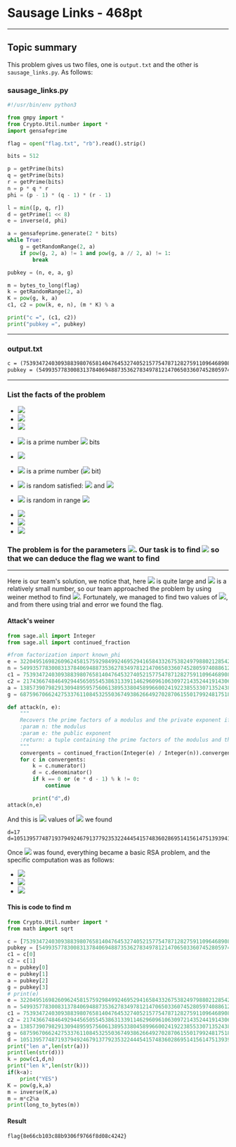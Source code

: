 # Sausage Links - 468pt
----------------------------------------
## Topic summary

This problem gives us two files, one is `output.txt` and the other is `sausage_links.py`. As follows:
### sausage_links.py
```py
#!/usr/bin/env python3

from gmpy import *
from Crypto.Util.number import *
import gensafeprime

flag = open("flag.txt", "rb").read().strip()

bits = 512

p = getPrime(bits)
q = getPrime(bits)
r = getPrime(bits)
n = p * q * r
phi = (p - 1) * (q - 1) * (r - 1)

l = min([p, q, r])
d = getPrime(1 << 8)
e = inverse(d, phi)

a = gensafeprime.generate(2 * bits)
while True:
    g = getRandomRange(2, a)
    if pow(g, 2, a) != 1 and pow(g, a // 2, a) != 1:
        break

pubkey = (n, e, a, g)

m = bytes_to_long(flag)
k = getRandomRange(2, a)
K = pow(g, k, a)
c1, c2 = pow(k, e, n), (m * K) % a

print("c =", (c1, c2))
print("pubkey =", pubkey)

```
----------------------------------------------------------------------------------------------------------

### output.txt
```txt
c = (75393472403093883980765814047645327405215775478712827591109646890837780762923959326166827649826238535312344488349557712816610930220370001305827412505043127914547998320440240250325118053813714466854788644697706490515892504619105361332594358021214992759872975638137819189634434255388142452402903984216170592454070190763219802978580474823882279160692450914521162374808790341598702288608920814072249086450656427949215063564752988546802554974565217418056403485189158, 21743667484649294456505545386313391146296096106309721435244191430622536536241638911796782012089471615188229556482084132221324157541121095745921331613424302593658426094356838716843005440373679746518683613229280959080885966038959064524609397524131981550731325678855657987757274636339648236504515056989339931829)
pubkey = (549935778300831378406948873536278349781214706503360745280597408861216877781142622004454148443526758471040653633080987617044763942008023466559253761306561736450658314626615456982873023501736081710037081947666247132668118860186965548713647775109193997705890766881191577188287773692953347103686449329398217311195051172403636510262250822460785125486925931569891688688353900466632582649417645956790937903144901696446727579207702041958066277574559994377445136251040659, 32204951698260962458157592984992469529416584332675382497988021285424821386904232277036373403101864193040613563796784569698857185940927175841205145358641690922026788366581684507467056308764343250379771013177468030580725648480591696059317745554974780583562695962973324819593002957827750301174079447431501960032717699255546396631743680242345092881301693065171460311485778344053788138555054294470951574964376432654831106364396876336137419860163278539415409181597819, 138573907982913094895957560613895338045899660024192238553307135243826517727787057358804422211354202143617168828075979083404334708411832425604299257351876162289412352723963051979157876631398717413563591084855571688469543441655488090919934371369975426760135367341463974144518915155974937301498827086824773106003, 68759670662427533761108453255036749386266492702870615501799248175187816213782210092795089989860635666887242761904219513870052421033161791299816761321508643099537034976789844586576430337882832633194279669183386905734135409454252901918801636934986951843672112043695989089719222626801371853255674748960081747148)
```

----------------------------------------------------------------------------------------------



### List the facts of the problem

+ <img src="https://render.githubusercontent.com/render/math?math=n=pqr">

+ <img src="https://render.githubusercontent.com/render/math?math=\phi(n)=(p-1)(q-1)(r-1)">

+ <img src="https://render.githubusercontent.com/render/math?math=l=min(p,q,r)">

+ <img src="https://render.githubusercontent.com/render/math?math=d"> is a prime number <img src="https://render.githubusercontent.com/render/math?math=2^{8}"> bits

+ <img src="https://render.githubusercontent.com/render/math?math=ed\equiv 1(\text{ mod } \phi(n))">

+ <img src="https://render.githubusercontent.com/render/math?math=a"> is a prime number (<img src="https://render.githubusercontent.com/render/math?math=2048"> bit)

+ <img src="https://render.githubusercontent.com/render/math?math=g"> is random satisfied: <img src="https://render.githubusercontent.com/render/math?math=g^2 \ne 1 (\text{ mod } a) "> and <img src="https://render.githubusercontent.com/render/math?math=g ^{a\text{/}2}\ne 1 (\text{ mod }a)">

+ <img src="https://render.githubusercontent.com/render/math?math=k"> is random in range <img src="https://render.githubusercontent.com/render/math?math=(2,a)">

+ <img src="https://render.githubusercontent.com/render/math?math=K = g^{k}(\text{ mod }a)">

+ <img src="https://render.githubusercontent.com/render/math?math=k^e = c_1(\text{ mod }n)">

+ <img src="https://render.githubusercontent.com/render/math?math=m*K = c_2 (\text{ mod }a)">


### The problem is for the parameters <img src="https://render.githubusercontent.com/render/math?math=c_1,c_2,n,e,a,g">. Our task is to find <img src="https://render.githubusercontent.com/render/math?math=m"> so that we can deduce the flag we want to find

-----------------------------------------------------------------------------

Here is our team's solution, we notice that, here <img src="https://render.githubusercontent.com/render/math?math=e,n"> is quite large and <img src="https://render.githubusercontent.com/render/math?math=d"> is a relatively small number, so our team approached the problem by using weiner method to find <img src="https://render.githubusercontent.com/render/math?math=d">. Fortunately, we managed to find two values of <img src="https://render.githubusercontent.com/render/math?math=d">, and from there using trial and error we found the flag.

#### Attack's weiner 

```py
from sage.all import Integer
from sage.all import continued_fraction

#from factorization import known_phi
e = 32204951698260962458157592984992469529416584332675382497988021285424821386904232277036373403101864193040613563796784569698857185940927175841205145358641690922026788366581684507467056308764343250379771013177468030580725648480591696059317745554974780583562695962973324819593002957827750301174079447431501960032717699255546396631743680242345092881301693065171460311485778344053788138555054294470951574964376432654831106364396876336137419860163278539415409181597819
n = 549935778300831378406948873536278349781214706503360745280597408861216877781142622004454148443526758471040653633080987617044763942008023466559253761306561736450658314626615456982873023501736081710037081947666247132668118860186965548713647775109193997705890766881191577188287773692953347103686449329398217311195051172403636510262250822460785125486925931569891688688353900466632582649417645956790937903144901696446727579207702041958066277574559994377445136251040659
c1 = 75393472403093883980765814047645327405215775478712827591109646890837780762923959326166827649826238535312344488349557712816610930220370001305827412505043127914547998320440240250325118053813714466854788644697706490515892504619105361332594358021214992759872975638137819189634434255388142452402903984216170592454070190763219802978580474823882279160692450914521162374808790341598702288608920814072249086450656427949215063564752988546802554974565217418056403485189158
c2 = 21743667484649294456505545386313391146296096106309721435244191430622536536241638911796782012089471615188229556482084132221324157541121095745921331613424302593658426094356838716843005440373679746518683613229280959080885966038959064524609397524131981550731325678855657987757274636339648236504515056989339931829
a = 138573907982913094895957560613895338045899660024192238553307135243826517727787057358804422211354202143617168828075979083404334708411832425604299257351876162289412352723963051979157876631398717413563591084855571688469543441655488090919934371369975426760135367341463974144518915155974937301498827086824773106003
g = 68759670662427533761108453255036749386266492702870615501799248175187816213782210092795089989860635666887242761904219513870052421033161791299816761321508643099537034976789844586576430337882832633194279669183386905734135409454252901918801636934986951843672112043695989089719222626801371853255674748960081747148

def attack(n, e):
    """
    Recovers the prime factors of a modulus and the private exponent if the private exponent is too small.
    :param n: the modulus
    :param e: the public exponent
    :return: a tuple containing the prime factors of the modulus and the private exponent, or None if the private exponent was not found
    """
    convergents = continued_fraction(Integer(e) / Integer(n)).convergents()
    for c in convergents:
        k = c.numerator()
        d = c.denominator()
        if k == 0 or (e * d - 1) % k != 0:
            continue

        print("d",d)
attack(n,e)
```

And this is <img src="https://render.githubusercontent.com/render/math?math=2"> values of <img src="https://render.githubusercontent.com/render/math?math=d"> we found

~~~
d=17
d=105139577487193794924679137792353224445415748360286951415614751393941533449299
~~~

Once <img src="https://render.githubusercontent.com/render/math?math=d"> was found, everything became a basic RSA problem, and the specific computation was as follows:

+ <img src="https://render.githubusercontent.com/render/math?math=k = c_1^{d} (\text{ mod }n)">

+ <img src="https://render.githubusercontent.com/render/math?math=K = g^k(\text{ mod } a)">

+ <img src="https://render.githubusercontent.com/render/math?math=m = K^{-1}c_2(\text{ mod } a)">

#### This is code to find m

```py
from Crypto.Util.number import *
from math import sqrt

c = [75393472403093883980765814047645327405215775478712827591109646890837780762923959326166827649826238535312344488349557712816610930220370001305827412505043127914547998320440240250325118053813714466854788644697706490515892504619105361332594358021214992759872975638137819189634434255388142452402903984216170592454070190763219802978580474823882279160692450914521162374808790341598702288608920814072249086450656427949215063564752988546802554974565217418056403485189158, 21743667484649294456505545386313391146296096106309721435244191430622536536241638911796782012089471615188229556482084132221324157541121095745921331613424302593658426094356838716843005440373679746518683613229280959080885966038959064524609397524131981550731325678855657987757274636339648236504515056989339931829]
pubkey = [549935778300831378406948873536278349781214706503360745280597408861216877781142622004454148443526758471040653633080987617044763942008023466559253761306561736450658314626615456982873023501736081710037081947666247132668118860186965548713647775109193997705890766881191577188287773692953347103686449329398217311195051172403636510262250822460785125486925931569891688688353900466632582649417645956790937903144901696446727579207702041958066277574559994377445136251040659, 32204951698260962458157592984992469529416584332675382497988021285424821386904232277036373403101864193040613563796784569698857185940927175841205145358641690922026788366581684507467056308764343250379771013177468030580725648480591696059317745554974780583562695962973324819593002957827750301174079447431501960032717699255546396631743680242345092881301693065171460311485778344053788138555054294470951574964376432654831106364396876336137419860163278539415409181597819, 138573907982913094895957560613895338045899660024192238553307135243826517727787057358804422211354202143617168828075979083404334708411832425604299257351876162289412352723963051979157876631398717413563591084855571688469543441655488090919934371369975426760135367341463974144518915155974937301498827086824773106003, 68759670662427533761108453255036749386266492702870615501799248175187816213782210092795089989860635666887242761904219513870052421033161791299816761321508643099537034976789844586576430337882832633194279669183386905734135409454252901918801636934986951843672112043695989089719222626801371853255674748960081747148]
c1 = c[0]
c2 = c[1]
n = pubkey[0]
e = pubkey[1]
a = pubkey[2]
g = pubkey[3]
# print(e)
e = 32204951698260962458157592984992469529416584332675382497988021285424821386904232277036373403101864193040613563796784569698857185940927175841205145358641690922026788366581684507467056308764343250379771013177468030580725648480591696059317745554974780583562695962973324819593002957827750301174079447431501960032717699255546396631743680242345092881301693065171460311485778344053788138555054294470951574964376432654831106364396876336137419860163278539415409181597819
n = 549935778300831378406948873536278349781214706503360745280597408861216877781142622004454148443526758471040653633080987617044763942008023466559253761306561736450658314626615456982873023501736081710037081947666247132668118860186965548713647775109193997705890766881191577188287773692953347103686449329398217311195051172403636510262250822460785125486925931569891688688353900466632582649417645956790937903144901696446727579207702041958066277574559994377445136251040659
c1 = 75393472403093883980765814047645327405215775478712827591109646890837780762923959326166827649826238535312344488349557712816610930220370001305827412505043127914547998320440240250325118053813714466854788644697706490515892504619105361332594358021214992759872975638137819189634434255388142452402903984216170592454070190763219802978580474823882279160692450914521162374808790341598702288608920814072249086450656427949215063564752988546802554974565217418056403485189158
c2 = 21743667484649294456505545386313391146296096106309721435244191430622536536241638911796782012089471615188229556482084132221324157541121095745921331613424302593658426094356838716843005440373679746518683613229280959080885966038959064524609397524131981550731325678855657987757274636339648236504515056989339931829
a = 138573907982913094895957560613895338045899660024192238553307135243826517727787057358804422211354202143617168828075979083404334708411832425604299257351876162289412352723963051979157876631398717413563591084855571688469543441655488090919934371369975426760135367341463974144518915155974937301498827086824773106003
g = 68759670662427533761108453255036749386266492702870615501799248175187816213782210092795089989860635666887242761904219513870052421033161791299816761321508643099537034976789844586576430337882832633194279669183386905734135409454252901918801636934986951843672112043695989089719222626801371853255674748960081747148
d = 105139577487193794924679137792353224445415748360286951415614751393941533449299
print("len a",len(str(a)))
print(len(str(d)))
k = pow(c1,d,n)
print("len k",len(str(k)))
if(k<a):
    print("YES")
K = pow(g,k,a)
m = inverse(K,a)
m = m*c2%a 
print(long_to_bytes(m))

```

#### Result 

~~~
flag{8e66cb103c88b9306f9766f8d08c4242}
~~~


